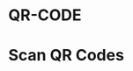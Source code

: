 # QR-CODE
<!-- Index.html file -->
<!DOCTYPE html>
<html lang="en">

<head>
	<meta charset="UTF-8">
	<meta name="viewport"
		content="width=device-width, initial-scale=1.0">
	<link rel="stylesheet"
		href="style.css">
	<title>QR Code Scanner / Reader
	</title>
</head>
<body>
	<div class="container">
		<h1>Scan QR Codes</h1>
		<div class="section">
			<div id="my-qr-reader">
			</div>
		</div>
	</div>
	<script
		src="https://unpkg.com/html5-qrcode">
	</script>
	<script src="script.js"></script>
</body>
<link rel="stylesheet" href="scanner.css">

<!--JAVAScript code-->
<script> 
function domReady(fn) {
    if (
        document.readyState === "complete" ||
        document.readyState === "interactive"
    ) {
        setTimeout(fn, 1000);
    } else {
        document.addEventListener("DOMContentLoaded", fn);
    }
}
 
domReady(function () {
 
    // If found you qr code
    function onScanSuccess(decodeText, decodeResult) {
        alert("You Qr is : " + decodeText, decodeResult);
    }
 
    let htmlscanner = new Html5QrcodeScanner(
        "my-qr-reader",
        { fps: 10, qrbos: 250 }
    );
    htmlscanner.render(onScanSuccess);
});
</script>
</html>
